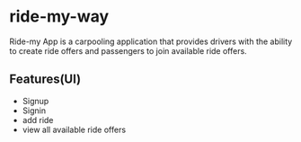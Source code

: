 # ride-my-way
Ride-my App is a carpooling application that provides drivers with the ability to create ride offers
and passengers to join available ride offers.

##  Features(UI) 
*  Signup
*  Signin
*  add ride
*  view all available ride offers
